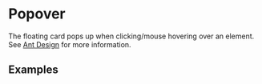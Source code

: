 # Popover

The floating card pops up when clicking/mouse hovering over an element. See [Ant Design](https://ant.design/components/popover/) for more information.

## Examples

<demo name="basic"></demo>

